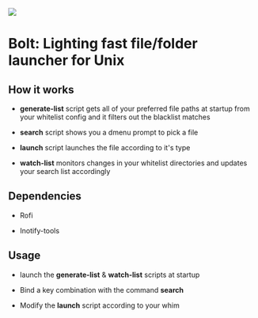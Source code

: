 ![](demo/preview.gif)

# Bolt: Lighting fast file/folder launcher for Unix

## How it works

- **generate-list** script gets all of your preferred file paths at startup from your whitelist config and it filters out the blacklist matches

- **search** script shows you a dmenu prompt to pick a file

- **launch** script launches the file according to it's type

- **watch-list** monitors changes in your whitelist directories and updates your search list accordingly

## Dependencies

- Rofi

- Inotify-tools

## Usage

- launch the **generate-list** & **watch-list** scripts at startup

- Bind a key combination with the command **search**

- Modify the **launch** script according to your whim


